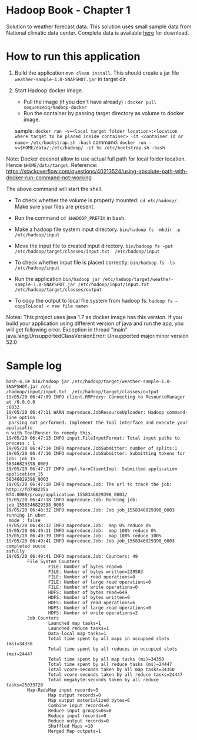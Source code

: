 # Hadoop Book - Chapter 1
Solution to weather forecast data. This solution uses small sample data 
from National climatic data center. Complete data is available [here](ftp://ftp.ncdc.noaa.gov/pub/data/noaa/) for download.

# How to run this application

1. Build the application `mvn clean install`. This should create a jar file `weather-sample-1.0-SNAPSHOT.jar` in target dir.
2. Start Hadoop docker image.
   * Pull the image (if you don't have already) : `docker pull sequenceiq/hadoop-docker` 
   * Run the container by passing target directory as volume to docker image.

   sample: `docker run -v=<local target folder location>:<location where target to be placed inside container> -it <container id or   name> /etc/bootstrap.sh -bash`
   command: `docker run -v=$HOME/data/:/etc/hadoop/ -it 5c /etc/bootstrap.sh -bash`

Note: Docker doesnot allow to use actual full path for local folder location.  Hence `$HOME/data/target`.
Reference: https://stackoverflow.com/questions/40213524/using-absolute-path-with-docker-run-command-not-working

The above command will start the shell.


* To check whether the volume is properly mounted: `cd etc/hadoop/`. Make sure your files are present.
* Run the command `cd $HADOOP_PREFIX` in bash.
* Make a hadoop file system input directory.  `bin/hadoop fs -mkdir -p /etc/hadoop/input`
* Move the input file to created input directory. 
`bin/hadoop fs -put /etc/hadoop/target/classes/input.txt  /etc/hadoop/input`
* To check whether input file is placed correctly: `bin/hadoop fs -ls /etc/hadoop/input`

* Run the application 
`bin/hadoop jar /etc/hadoop/target/weather-sample-1.0-SNAPSHOT.jar /etc/hadoop/input/input.txt  /etc/hadoop/target/classes/output`

* To copy the output to local file system from hadoop fs:  `hadoop fs –copyToLocal < new file name>`

Notes: This project uses java 1.7 as docker image has this version. If you build your application using different version of java
and run the app, you will get following error.
Exception in thread "main" java.lang.UnsupportedClassVersionError: Unsupported major.minor version 52.0

# Sample log

```
bash-4.1# bin/hadoop jar /etc/hadoop/target/weather-sample-1.0-SNAPSHOT.jar /etc
/hadoop/input/input.txt  /etc/hadoop/target/classes/output
19/05/20 06:47:09 INFO client.RMProxy: Connecting to ResourceManager at /0.0.0.0
:8032
19/05/20 06:47:11 WARN mapreduce.JobResourceUploader: Hadoop command-line option
 parsing not performed. Implement the Tool interface and execute your applicatio
n with ToolRunner to remedy this.
19/05/20 06:47:13 INFO input.FileInputFormat: Total input paths to process : 1
19/05/20 06:47:14 INFO mapreduce.JobSubmitter: number of splits:1
19/05/20 06:47:16 INFO mapreduce.JobSubmitter: Submitting tokens for job: job_15
58346829398_0003
19/05/20 06:47:17 INFO impl.YarnClientImpl: Submitted application application_15
58346829398_0003
19/05/20 06:47:18 INFO mapreduce.Job: The url to track the job: http://fd798235a
8f4:8088/proxy/application_1558346829398_0003/
19/05/20 06:47:18 INFO mapreduce.Job: Running job: job_1558346829398_0003
19/05/20 06:48:32 INFO mapreduce.Job: Job job_1558346829398_0003 running in uber
 mode : false
19/05/20 06:48:32 INFO mapreduce.Job:  map 0% reduce 0%
19/05/20 06:49:11 INFO mapreduce.Job:  map 100% reduce 0%
19/05/20 06:49:39 INFO mapreduce.Job:  map 100% reduce 100%
19/05/20 06:49:41 INFO mapreduce.Job: Job job_1558346829398_0003 completed succe
ssfully
19/05/20 06:49:41 INFO mapreduce.Job: Counters: 49
        File System Counters
                FILE: Number of bytes read=6
                FILE: Number of bytes written=229583
                FILE: Number of read operations=0
                FILE: Number of large read operations=0
                FILE: Number of write operations=0
                HDFS: Number of bytes read=649
                HDFS: Number of bytes written=0
                HDFS: Number of read operations=6
                HDFS: Number of large read operations=0
                HDFS: Number of write operations=2
        Job Counters
                Launched map tasks=1
                Launched reduce tasks=1
                Data-local map tasks=1
                Total time spent by all maps in occupied slots (ms)=34350
                Total time spent by all reduces in occupied slots (ms)=24447
                Total time spent by all map tasks (ms)=34350
                Total time spent by all reduce tasks (ms)=24447
                Total vcore-seconds taken by all map tasks=34350
                Total vcore-seconds taken by all reduce tasks=24447
                Total megabyte-seconds taken by all reduce tasks=25033728
        Map-ReduMap input records=5
                Map output records=0
                Map output materialized bytes=6
                Combine input records=0
                Reduce input groups=0s=0
                Reduce input records=0
                Reduce output records=0
                Shuffled Maps =10
                Merged Map outputs=1
  ```
